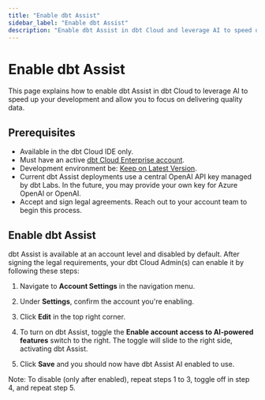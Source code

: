 ```yaml
--- 
title: "Enable dbt Assist" 
sidebar_label: "Enable dbt Assist" 
description: "Enable dbt Assist in dbt Cloud and leverage AI to speed up your development." 
---
```


# Enable dbt Assist <Lifecycle status='beta'/>

This page explains how to enable dbt Assist in dbt Cloud to leverage AI to speed up your development and allow you to focus on delivering quality data.

## Prerequisites

- Available in the dbt Cloud IDE only.
- Must have an active [dbt Cloud Enterprise account](https://www.getdbt.com/pricing).
- Development environment be: [Keep on Latest Version](/docs/dbt-versions/upgrade-dbt-version-in-cloud#keep-on-latest-version).
- Current dbt Assist deployments use a central OpenAI API key managed by dbt Labs. In the future, you may provide your own key for Azure OpenAI or OpenAI.
- Accept and sign legal agreements. Reach out to your account team to begin this process.

## Enable dbt Assist

dbt Assist is available at an account level and disabled by default. After signing the legal requirements, your dbt Cloud Admin(s) can enable it by following these steps:

1. Navigate to **Account Settings** in the navigation menu.

2. Under **Settings**, confirm the account you're enabling.

3. Click **Edit** in the top right corner.

4. To turn on dbt Assist, toggle the **Enable account access to AI-powered features** switch to the right. The toggle will slide to the right side, activating dbt Assist.

5. Click **Save** and you should now have dbt Assist AI enabled to use.

Note: To disable (only after enabled), repeat steps 1 to 3, toggle off in step 4, and repeat step 5.

<Lightbox src="/img/docs/dbt-cloud/cloud-ide/dbt-assist-toggle.jpg" width="90%" title="In Account Settings, click the 'Enable account access to AI-powered feature' toggle to enable dbt Assist." />
